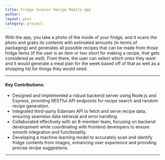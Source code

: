 ```yaml
---
title: Fridge Scanner Recipe Mobile App
author: 
layout: post
category: project
---
```

With the app, you take a photo of the inside of your fridge, and it scans the photo and grabs its contents with estimated amounts (in terms of packaging) and generates all possible recipes that can be made from those fridge items (if the user is an item or two short for making a recipe, that gets considered as well). From there, the user can select which ones they want and it would generate a meal plan for the week based off of that as well as a shopping list for things they would need.

---

#### Key Contributions:
- Designed and implemented a robust backend server using Node.js and Express, providing RESTful API endpoints for recipe search and random recipe generation.
- Integrated third-party Edamam API to fetch and serve recipe data, ensuring seamless data retrieval and error handling.
- Collaborated effectively with an 8-member team, focusing on backend development while coordinating with frontend developers to ensure smooth integration and functionality.
- Developing a machine learning model to accurately scan and identify fridge contents from images, enhancing user experience and providing precise recipe suggestions.


---
